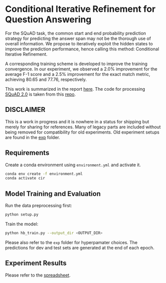 # Conditional Iterative Refinement for Question Answering

For the SQuAD task, the common start and end probability prediction strategy
for predicting the answer span may not be the thorough use of overall information.
We propose to iteratively exploit the hidden states to improve the prediction performance,
hence calling this method: Conditional Iterative Refinement. 

A corresponding training scheme is developed to improve the training convergence.
In our experiment, we observed a 2.0% improvement for the average F-1 score and a 2.5% improvement
for the exact match metric, achieving 80.65 and 77.76, respectively.

This work is summarized in the report [here](/doc/report.pdf).
The code for processing [SQuAD 2.0](https://rajpurkar.github.io/SQuAD-explorer/) is taken from this
[repo](https://github.com/chrischute/squad).

## DISCLAIMER

This is a work in progress and it is nowhere in a status for shipping but merely for sharing for references.
Many of legacy parts are included without being removed for compatibility for old experiments.
Old experiment setups are found in the [exp](exp) folder.

## Requirements

Create a conda environment using `environment.yml` and activate it.

```sh
conda env create -f environment.yml
conda activate cir
```

## Model Training and Evaluation

Run the data preprocessing first:

```sh
python setup.py
```

Train the model:

```sh
python hb_train.py --output_dir <OUTPUT_DIR>
```

Please also refer to the `exp` folder for hyperpamater choices.
The predictions for dev and test sets are generated at the end of each epoch.

## Experiment Results

Please refer to the [spreadsheet](exp/expbook.xlsx).



